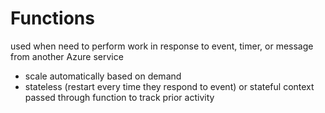# Functions

used when need to perform work in response to event, timer, or message from another Azure service

- scale automatically based on demand
- stateless (restart every time they respond to event) or stateful context passed through function to track prior activity